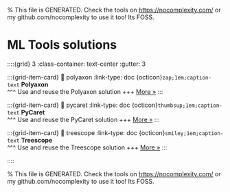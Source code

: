 
% This file is GENERATED. Check the tools on https://nocomplexity.com/ or my github.com/nocomplexity to use it too! Its FOSS. 

# ML Tools solutions 
::::{grid} 3
:class-container: text-center
:gutter: 3 

:::{grid-item-card}
:link: polyaxon
:link-type: doc
{octicon}`zap;1em;caption-text` **Polyaxon**        
^^^
Use and reuse the Polyaxon solution
+++
[More »](polyaxon)
:::

:::{grid-item-card}
:link: pycaret
:link-type: doc
{octicon}`thumbsup;1em;caption-text` **PyCaret**        
^^^
Use and reuse the PyCaret solution
+++
[More »](pycaret)
:::

:::{grid-item-card}
:link: treescope
:link-type: doc
{octicon}`smiley;1em;caption-text` **Treescope**        
^^^
Use and reuse the Treescope solution
+++
[More »](treescope)
:::

::::


% This file is GENERATED. Check the tools on https://nocomplexity.com/ or my github.com/nocomplexity to use it too! Its FOSS. 

